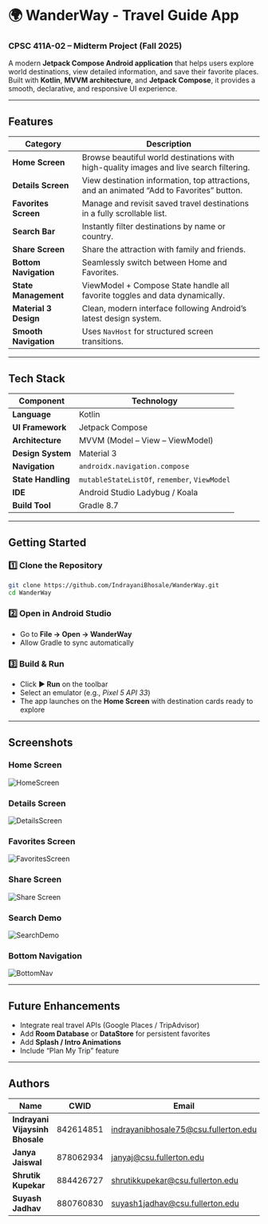 # 🌍 WanderWay - Travel Guide App

### CPSC 411A-02 – Midterm Project (Fall 2025)

A modern **Jetpack Compose Android application** that helps users explore world destinations, view detailed information, and save their favorite places.  
Built with **Kotlin**, **MVVM architecture**, and **Jetpack Compose**, it provides a smooth, declarative, and responsive UI experience.

---

## Features  

| Category | Description |
|-----------|-------------|
| **Home Screen** | Browse beautiful world destinations with high-quality images and live search filtering. |
| **Details Screen** | View destination information, top attractions, and an animated️ “Add to Favorites” button. |
| **Favorites Screen** | Manage and revisit saved travel destinations in a fully scrollable list. |
| **Search Bar** | Instantly filter destinations by name or country. |
| **Share Screen** | Share the attraction with family and friends. |
| **Bottom Navigation** | Seamlessly switch between Home and Favorites. |
| **State Management** | ViewModel + Compose State handle all favorite toggles and data dynamically. |
| **Material 3 Design** | Clean, modern interface following Android’s latest design system. |
| **Smooth Navigation** | Uses `NavHost` for structured screen transitions. |

---

## Tech Stack  

| Component | Technology |
|------------|-------------|
| **Language** | Kotlin |
| **UI Framework** | Jetpack Compose |
| **Architecture** | MVVM (Model – View – ViewModel) |
| **Design System** | Material 3 |
| **Navigation** | `androidx.navigation.compose` |
| **State Handling** | `mutableStateListOf`, `remember`, `ViewModel` |
| **IDE** | Android Studio Ladybug / Koala |
| **Build Tool** | Gradle 8.7 |

---

## Getting Started  

### 1️⃣ Clone the Repository  
```bash
git clone https://github.com/IndrayaniBhosale/WanderWay.git
cd WanderWay
````

### 2️⃣ Open in Android Studio

* Go to **File → Open → WanderWay**
* Allow Gradle to sync automatically

### 3️⃣ Build & Run

* Click **▶ Run** on the toolbar
* Select an emulator (e.g., *Pixel 5 API 33*)
* The app launches on the **Home Screen** with destination cards ready to explore

---

## Screenshots

### Home Screen

![HomeScreen](readme_assets/home.png)

### Details Screen

![DetailsScreen](readme_assets/details.png)

### Favorites Screen

![FavoritesScreen](readme_assets/favorites.png)

### Share Screen

![Share Screen](readme_assets/share.png)

### Search Demo

![SearchDemo](readme_assets/search.png)

### Bottom Navigation

![BottomNav](readme_assets/navigation.png)

---

## Future Enhancements

* Integrate real travel APIs (Google Places / TripAdvisor)
* Add **Room Database** or **DataStore** for persistent favorites
* Add **Splash / Intro Animations**
* Include “Plan My Trip” feature

---

## Authors

| Name                            | CWID      | Email                                                                               |
| ------------------------------- | --------- | ----------------------------------------------------------------------------------- |
| **Indrayani Vijaysinh Bhosale** | 842614851 | [indrayanibhosale75@csu.fullerton.edu](mailto:indrayanibhosale75@csu.fullerton.edu) |
| **Janya Jaiswal**               | 878062934 | [janyaj@csu.fullerton.edu](mailto:janyaj@csu.fullerton.edu)                         |
| **Shrutik Kupekar**             | 884426727 | [shrutikkupekar@csu.fullerton.edu](mailto:shrutikkupekar@csu.fullerton.edu)         |
| **Suyash Jadhav**               | 880760830 | [suyash1jadhav@csu.fullerton.edu](mailto:suyash1jadhav@csu.fullerton.edu)           |

